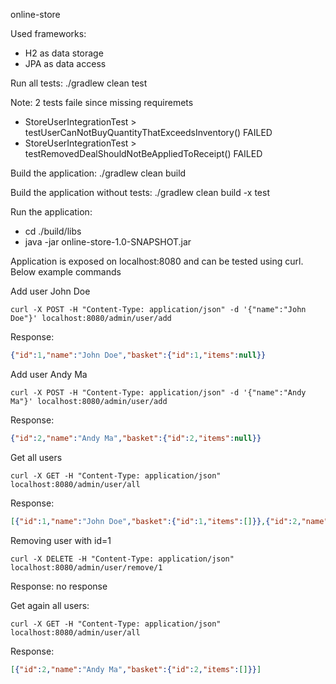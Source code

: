online-store

Used frameworks:
- H2 as data storage
- JPA as data access

Run all tests: ./gradlew clean test

Note: 2 tests faile since missing requiremets
- StoreUserIntegrationTest > testUserCanNotBuyQuantityThatExceedsInventory() FAILED
- StoreUserIntegrationTest > testRemovedDealShouldNotBeAppliedToReceipt() FAILED

Build the application: ./gradlew clean build

Build the application without tests: ./gradlew clean build -x test

Run the application:
- cd ./build/libs
- java -jar online-store-1.0-SNAPSHOT.jar

Application is exposed on localhost:8080 and can be tested using curl. Below example commands

Add user John Doe

``` 
curl -X POST -H "Content-Type: application/json" -d '{"name":"John Doe"}' localhost:8080/admin/user/add
```
Response:
```json
{"id":1,"name":"John Doe","basket":{"id":1,"items":null}}
```

Add user Andy Ma 
```
curl -X POST -H "Content-Type: application/json" -d '{"name":"Andy Ma"}' localhost:8080/admin/user/add
```
Response:
```json
{"id":2,"name":"Andy Ma","basket":{"id":2,"items":null}}
```

Get all users
```
curl -X GET -H "Content-Type: application/json" localhost:8080/admin/user/all
```
Response:
```json
[{"id":1,"name":"John Doe","basket":{"id":1,"items":[]}},{"id":2,"name":"Andy Ma","basket":{"id":2,"items":[]}}]
```

Removing user with id=1
```
curl -X DELETE -H "Content-Type: application/json" localhost:8080/admin/user/remove/1
```
Response:
no response

Get again all users:
```
curl -X GET -H "Content-Type: application/json" localhost:8080/admin/user/all
```

Response:
```json
[{"id":2,"name":"Andy Ma","basket":{"id":2,"items":[]}}]
```